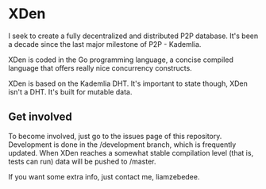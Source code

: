 # XDen
I seek to create a fully decentralized and distributed P2P database. It's been a decade since the last major milestone of P2P - Kademlia. 

XDen is coded in the Go programming language, a concise compiled language that offers really nice concurrency constructs. 

XDen is based on the Kademlia DHT. It's important to state though, XDen isn't a DHT. It's built for mutable data. 

## Get involved
To become involved, just go to the issues page of this repository. Development is done in the /development branch, which is frequently updated. When XDen reaches a somewhat stable compilation level (that is, tests can run) data will be pushed to /master.

If you want some extra info, just contact me, liamzebedee. 